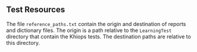 Test Resources
--------------

The file `reference_paths.txt` contain the origin and destination of reports and dictionary files.
The origin is a path relative to the `LearningTest` directory that contain the Khiops tests. The
destination paths are relative to this directory.
